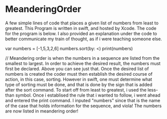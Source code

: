 # MeanderingOrder
A few simple lines of code that places a given list of numbers from least to greatest. This Program is written in swift, and hosted by Xcode. The code for the program is below. I also provided an explanation under the code to better communicate my train of thought, as if i were teaching someone else.

var numbers = [-1,5,3,2,6]
numbers.sort(by: <)
print(numbers)

// Meandering order is when the numbers in a sequence are listed from the smallest to largest. In order to achieve the desired result, the numbers must first be declared. Above you can see just that. Once the desired list of numbers is created the coder must then establish the desired course of action, in this case, sorting. However in swift, one must determine what type of sorting must be done, and that is done by the sign that is added after the sort command. To start off from least to greatest, i used the less-than symbol. Once i establised the rule that i wanted to follow, i went ahead and entered the print command. I inputed "numbers" since that is the name of the case that holds information for the sequence, and viola! The numbers are now listed in meandering order!
